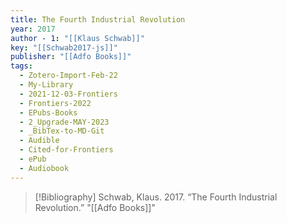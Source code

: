 ```yaml
---
title: The Fourth Industrial Revolution
year: 2017
author - 1: "[[Klaus Schwab]]"
key: "[[Schwab2017-js]]"
publisher: "[[Adfo Books]]"
tags:
  - Zotero-Import-Feb-22
  - My-Library
  - 2021-12-03-Frontiers
  - Frontiers-2022
  - EPubs-Books
  - 2_Upgrade-MAY-2023
  - _BibTex-to-MD-Git
  - Audible
  - Cited-for-Frontiers
  - ePub
  - Audiobook
---
```


> [!Bibliography]
> Schwab, Klaus. 2017. “The Fourth Industrial Revolution.” "[[Adfo Books]]"